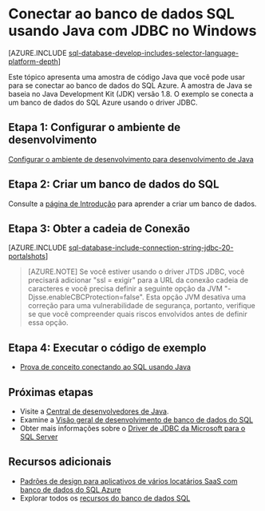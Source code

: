 <properties
    pageTitle="Conectar ao banco de dados SQL usando Java com JDBC no Windows | Microsoft Azure"
    description="Apresenta um exemplo de código de Java que você pode usar para se conectar ao banco de dados do SQL Azure. O exemplo usa JDBC e é executado em um computador de cliente do Windows."
    services="sql-database"
    documentationCenter=""
    authors="LuisBosquez"
    manager="jhubbard"
    editor="genemi"/>


<tags
    ms.service="sql-database"
    ms.workload="drivers"
    ms.tgt_pltfrm="na"
    ms.devlang="java"
    ms.topic="article"
    ms.date="10/03/2016"
    ms.author="lbosq"/>


# <a name="connect-to-sql-database-by-using-java-with-jdbc-on-windows"></a>Conectar ao banco de dados SQL usando Java com JDBC no Windows


[AZURE.INCLUDE [sql-database-develop-includes-selector-language-platform-depth](../../includes/sql-database-develop-includes-selector-language-platform-depth.md)] 


Este tópico apresenta uma amostra de código Java que você pode usar para se conectar ao banco de dados do SQL Azure. A amostra de Java se baseia no Java Development Kit (JDK) versão 1.8. O exemplo se conecta a um banco de dados do SQL Azure usando o driver JDBC.

## <a name="step-1--configure-development-environment"></a>Etapa 1: Configurar o ambiente de desenvolvimento

[Configurar o ambiente de desenvolvimento para desenvolvimento de Java](https://msdn.microsoft.com/library/mt720658.aspx)

## <a name="step-2-create-a-sql-database"></a>Etapa 2: Criar um banco de dados do SQL

Consulte a [página de Introdução](sql-database-get-started.md) para aprender a criar um banco de dados.  

## <a name="step-3-get-connection-string"></a>Etapa 3: Obter a cadeia de Conexão

[AZURE.INCLUDE [sql-database-include-connection-string-jdbc-20-portalshots](../../includes/sql-database-include-connection-string-jdbc-20-portalshots.md)]

> [AZURE.NOTE] Se você estiver usando o driver JTDS JDBC, você precisará adicionar "ssl = exigir" para a URL da conexão cadeia de caracteres e você precisa definir a seguinte opção da JVM "-Djsse.enableCBCProtection=false". Esta opção JVM desativa uma correção para uma vulnerabilidade de segurança, portanto, verifique se que você compreender quais riscos envolvidos antes de definir essa opção.

## <a name="step-4-run-sample-code"></a>Etapa 4: Executar o código de exemplo

* [Prova de conceito conectando ao SQL usando Java](https://msdn.microsoft.com/library/mt720656.aspx)

## <a name="next-steps"></a>Próximas etapas

* Visite a [Central de desenvolvedores de Java](/develop/java/).
* Examine a [Visão geral de desenvolvimento de banco de dados do SQL](sql-database-develop-overview.md)
* Obter mais informações sobre o [Driver de JDBC da Microsoft para o SQL Server](https://msdn.microsoft.com/library/mt484311.aspx)

## <a name="additional-resources"></a>Recursos adicionais 

* [Padrões de design para aplicativos de vários locatários SaaS com banco de dados do SQL Azure](sql-database-design-patterns-multi-tenancy-saas-applications.md)
* Explorar todos os [recursos do banco de dados SQL](https://azure.microsoft.com/services/sql-database/)
